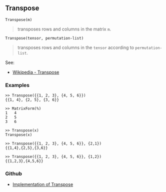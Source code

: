 ## Transpose

```
Transpose(m)
```

> transposes rows and columns in the matrix `m`.

```
Transpose(tensor, permutation-list)
```

> transposes rows and columns in the `tensor` according to `permutation-list`.

See:
* [Wikipedia - Transpose](https://en.wikipedia.org/wiki/Transpose)

### Examples

```
>> Transpose({{1, 2, 3}, {4, 5, 6}})
{{1, 4}, {2, 5}, {3, 6}}

>> MatrixForm(%)
1   4
2   5
3   6
 
>> Transpose(x)
Transpose(x)

>> Transpose({{1, 2, 3}, {4, 5, 6}}, {2,1})
{{1,4},{2,5},{3,6}}

>> Transpose({{1, 2, 3}, {4, 5, 6}}, {1,2})
{{1,2,3},{4,5,6}}
```

### Github

* [Implementation of Transpose](https://github.com/axkr/symja_android_library/blob/master/symja_android_library/matheclipse-core/src/main/java/org/matheclipse/core/builtin/LinearAlgebra.java#L5439) 
